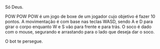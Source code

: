 Só Deus.

POW POW POW é um jogo de boxe de um jogador cujo objetivo é fazer 10 pontos. A movimentação é com base nas teclas WASD, sendo A e D para girar o corpo enquanto W e S vão para frente e para trás. 
O soco é dado com o mouse, segurando e arrastando para o lado que deseja dar o soco.

O bot te persegue.
